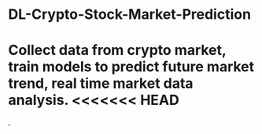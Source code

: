 # DL-Crypto-Stock-Market-Prediction
Collect data from crypto market, train models to predict future market trend, real time market data analysis.
<<<<<<< HEAD
=======



,
